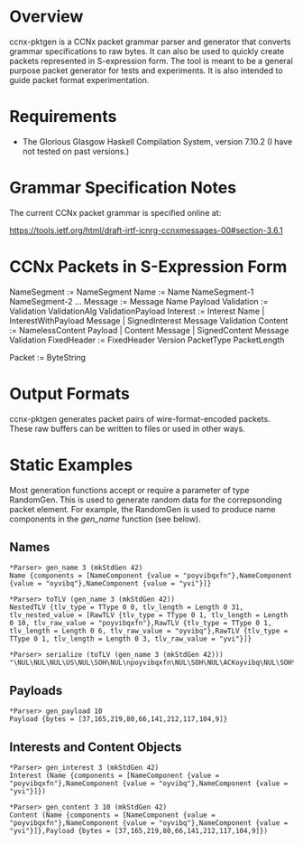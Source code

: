# Overview

ccnx-pktgen is a CCNx packet grammar parser and generator that converts 
grammar specifications to raw bytes. It can also be used to quickly create
packets represented in S-expression form. The tool is meant to be a general
purpose packet generator for tests and experiments. It is also intended to 
guide packet format experimentation. 

# Requirements 

- The Glorious Glasgow Haskell Compilation System, version 7.10.2 (I have not tested on past versions.)

# Grammar Specification Notes

The current CCNx packet grammar is specified online at:

https://tools.ietf.org/html/draft-irtf-icnrg-ccnxmessages-00#section-3.6.1

# CCNx Packets in S-Expression Form

NameSegment := NameSegment <String>
Name := Name NameSegment-1 NameSegment-2 ...
Message := Message Name Payload
Validation := Validation ValidationAlg ValidationPayload
Interest := Interest Name | InterestWithPayload Message | SignedInterest Message Validation
Content := NamelessContent Payload | Content Message | SignedContent Message Validation
FixedHeader := FixedHeader Version PacketType PacketLength 

Packet := ByteString

# Output Formats

ccnx-pktgen generates packet pairs of wire-format-encoded packets. 
These raw buffers can be written to files or used in other ways.

# Static Examples

Most generation functions accept or require a parameter of
type RandomGen. This is used to generate random data for the 
correpsonding packet element. For example, the RandomGen is used
to produce name components in the *gen_name* function (see below).

## Names

```
*Parser> gen_name 3 (mkStdGen 42)
Name {components = [NameComponent {value = "poyvibqxfn"},NameComponent {value = "oyvibq"},NameComponent {value = "yvi"}]}

*Parser> toTLV (gen_name 3 (mkStdGen 42))
NestedTLV {tlv_type = TType 0 0, tlv_length = Length 0 31, tlv_nested_value = [RawTLV {tlv_type = TType 0 1, tlv_length = Length 0 10, tlv_raw_value = "poyvibqxfn"},RawTLV {tlv_type = TType 0 1, tlv_length = Length 0 6, tlv_raw_value = "oyvibq"},RawTLV {tlv_type = TType 0 1, tlv_length = Length 0 3, tlv_raw_value = "yvi"}]}

*Parser> serialize (toTLV (gen_name 3 (mkStdGen 42)))
"\NUL\NUL\NUL\US\NUL\SOH\NUL\npoyvibqxfn\NUL\SOH\NUL\ACKoyvibq\NUL\SOH\NUL\ETXyvi"
```

## Payloads

```
*Parser> gen_payload 10
Payload {bytes = [37,165,219,80,66,141,212,117,104,9]}
```

## Interests and Content Objects

```
*Parser> gen_interest 3 (mkStdGen 42)
Interest (Name {components = [NameComponent {value = "poyvibqxfn"},NameComponent {value = "oyvibq"},NameComponent {value = "yvi"}]})

*Parser> gen_content 3 10 (mkStdGen 42)
Content (Name {components = [NameComponent {value = "poyvibqxfn"},NameComponent {value = "oyvibq"},NameComponent {value = "yvi"}]},Payload {bytes = [37,165,219,80,66,141,212,117,104,9]})
```
